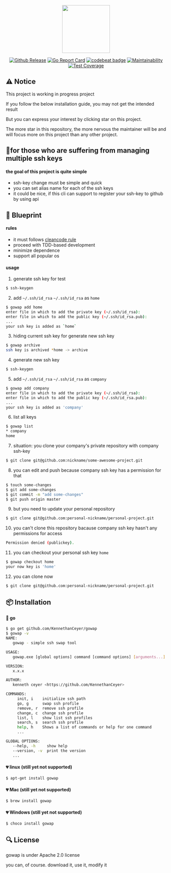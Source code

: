 <p align="center"><img width="150" src="https://www.pigno.se/static/assets/images/gowap-logo.svg" /></p>
<p align="center">
  <a href="https://github.com/KennethanCeyer/gowap"><img src="https://img.shields.io/github/release/KennethanCeyer/gowap.svg" alt="Github Release"></a>
  <a href="https://goreportcard.com/report/github.com/KennethanCeyer/gowap"><img src="https://goreportcard.com/badge/github.com/KennethanCeyer/gowap" alt="Go Report Card"></a>
  <a href="https://codebeat.co/projects/github-com-kennethanceyer-gowap-master"><img src="https://codebeat.co/badges/8225c214-4c2b-49da-98d0-276cbccea9e8" alt="codebeat badge"></a>
  <a href="https://codeclimate.com/github/KennethanCeyer/gowap/maintainability"><img src="https://api.codeclimate.com/v1/badges/f8cb6d015910de13f018/maintainability" alt="Maintainability"></a>
  <a href="https://codeclimate.com/github/KennethanCeyer/gowap/test_coverage"><img src="https://api.codeclimate.com/v1/badges/f8cb6d015910de13f018/test_coverage" alt="Test Coverage"></a>
</p>

## :warning: Notice

This project is working in progress project

If you follow the below installation guide, you may not get the intended result

But you can express your interest by clicking star on this project.

The more star in this repository, the more nervous the maintainer will be and will focus more on this project than any other project.

## :clap:for those who are suffering from managing multiple ssh keys

#### the goal of this project is quite simple

- ssh-key change must be simple and quick
- you can set alias name for each of the ssh keys
- it could be nice, if this cli can support to register your ssh-key to github by using api

## :triangular_ruler: Blueprint

#### rules

- it must follows [cleancode rule](https://gist.github.com/wojteklu/73c6914cc446146b8b533c0988cf8d29)
- proceed with TDD-based development
- minimize dependence
- support all popular os

#### usage

1. generate ssh key for test

```bash
$ ssh-keygen
```

2. add `~/.ssh/id_rsa` `~/.ssh/id_rsa` as `home`

```bash
$ gowap add home
enter file in which to add the private key (~/.ssh/id_rsa):
enter file in which to add the public key (~/.ssh/id_rsa.pub):
...
your ssh key is added as `home`
```

3. hiding current ssh key for generate new ssh key

```bash
$ gowap archive
ssh key is archived *home -> archive
```

4. generate new ssh key

```bash
$ ssh-keygen
```

5. add `~/.ssh/id_rsa` `~/.ssh/id_rsa` as `company`

```bash
$ gowap add company
enter file in which to add the private key (~/.ssh/id_rsa):
enter file in which to add the public key (~/.ssh/id_rsa.pub):
...
your ssh key is added as 'company'
```

6. list all keys

```bash
$ gowap list
* company
home
```

7. situation: you clone your company's private repository with company ssh-key

```bash
$ git clone git@github.com:nickname/some-awesome-project.git
```

8. you can edit and push because company ssh key has a permission for that

```bash
$ touch some-changes
$ git add some-changes
$ git commit -m "add some-changes"
$ git push origin master
```

9. but you need to update your personal repository

```bash
$ git clone git@github.com:personal-nickname/personal-project.git
```

10. you can't clone this repository bacause company ssh key hasn't any permissions for access

```bash
Permission denied (publickey).
```

11. you can checkout your personal ssh key `home`

```bash
$ gowap checkout home
your now key is 'home'
```

12. you can clone now

```bash
$ git clone git@github.com:personal-nickname/personal-project.git
```

## :package: Installation

#### :yellow_heart: go

```bash
$ go get github.com/KennethanCeyer/gowap
$ gowap -v
NAME:
   gowap - simple ssh swap tool

USAGE:
   gowap.exe [global options] command [command options] [arguments...]

VERSION:
   x.x.x

AUTHOR:
   kenneth ceyer <https://github.com/KennethanCeyer>

COMMANDS:
     init, i    initialize ssh path
     go, g      swap ssh profile
     remove, r  remove ssh profile
     change, c  change ssh profile
     list, l    show list ssh profiles
     search, s  search ssh profile
     help, h    Shows a list of commands or help for one command
     ...

GLOBAL OPTIONS:
   --help, -h     show help
   --version, -v  print the version
   ...
```

#### :broken_heart: linux (still yet not supported)

```bash
$ apt-get install gowap
```

#### :broken_heart: Mac (still yet not supported)

```bash
$ brew install gowap
```

#### :broken_heart: Windows (still yet not supported)

```bash
$ choco install gowap
```

## :mag: License

gowap is under Apache 2.0 license

you can, of course. download it, use it, modify it
